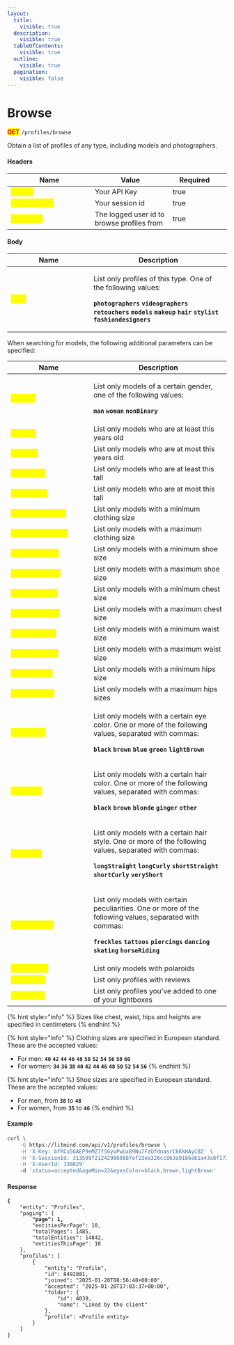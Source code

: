 ```yaml
---
layout:
  title:
    visible: true
  description:
    visible: true
  tableOfContents:
    visible: true
  outline:
    visible: true
  pagination:
    visible: false
---
```


# Browse

<mark style="color:red;">**GET**</mark> `/profiles/browse`

Obtain a list of profiles of any type, including models and photographers.

#### Headers

<table><thead><tr><th width="177">Name</th><th>Value</th><th width="100" data-type="checkbox">Required</th><th data-hidden></th></tr></thead><tbody><tr><td><mark style="color:yellow;"><strong>X-Key</strong></mark></td><td>Your API Key</td><td>true</td><td></td></tr><tr><td><mark style="color:yellow;"><strong>X-SessionId</strong></mark></td><td>Your session id</td><td>true</td><td></td></tr><tr><td><mark style="color:yellow;"><strong>X-UserId</strong></mark></td><td>The logged user id to browse profiles from</td><td>true</td><td></td></tr></tbody></table>

#### Body

<table><thead><tr><th width="174">Name</th><th>Description</th></tr></thead><tbody><tr><td><mark style="color:yellow;"><strong>type</strong></mark></td><td><p>List only profiles of this type. One of the following values:</p><p><strong><code>photographers</code></strong> <strong><code>videographers</code></strong> <strong><code>retouchers</code></strong> <strong><code>models</code></strong> <strong><code>makeup</code></strong> <strong><code>hair</code></strong> <strong><code>stylist</code></strong> <strong><code>fashiondesigners</code></strong></p></td></tr></tbody></table>

When searching for models, the following additional parameters can be specified:

<table data-header-hidden><thead><tr><th width="174">Name</th><th>Description</th></tr></thead><tbody><tr><td><mark style="color:yellow;"><strong>gender</strong></mark></td><td><p>List only models of a certain gender, one of the following values:</p><p><strong><code>man</code></strong> <strong><code>woman</code></strong> <strong><code>nonBinary</code></strong></p></td></tr><tr><td><mark style="color:yellow;"><strong>ageMin</strong></mark></td><td>List only models who are at least this years old</td></tr><tr><td><mark style="color:yellow;"><strong>ageMax</strong></mark></td><td>List only models who are at most this years old</td></tr><tr><td><mark style="color:yellow;"><strong>heightMin</strong></mark></td><td>List only models who are at least this tall</td></tr><tr><td><mark style="color:yellow;"><strong>heightMax</strong></mark></td><td>List only models who are at most this tall</td></tr><tr><td><mark style="color:yellow;"><strong>sizeClothingMin</strong></mark></td><td>List only models with a minimum clothing size</td></tr><tr><td><mark style="color:yellow;"><strong>sizeClothingMax</strong></mark></td><td>List only models with a maximum clothing size</td></tr><tr><td><mark style="color:yellow;"><strong>sizeShoesMin</strong></mark></td><td>List only models with a minimum shoe size</td></tr><tr><td><mark style="color:yellow;"><strong>sizeShoesMax</strong></mark></td><td>List only models with a maximum shoe size</td></tr><tr><td><mark style="color:yellow;"><strong>sizeChestMin</strong></mark></td><td>List only models with a minimum chest size</td></tr><tr><td><mark style="color:yellow;"><strong>sizeChestMax</strong></mark></td><td>List only models with a maximum chest size</td></tr><tr><td><mark style="color:yellow;"><strong>sizeWaistMin</strong></mark></td><td>List only models with a minimum waist size</td></tr><tr><td><mark style="color:yellow;"><strong>sizeWaistMax</strong></mark></td><td>List only models with a maximum waist size</td></tr><tr><td><mark style="color:yellow;"><strong>sizeHipsMin</strong></mark></td><td>List only models with a minimum hips size</td></tr><tr><td><mark style="color:yellow;"><strong>sizeHipsMax</strong></mark></td><td>List only models with a maximum hips sizes</td></tr><tr><td><mark style="color:yellow;"><strong>eyesColor</strong></mark></td><td><p>List only models with a certain eye color. One or more of the following values, separated with commas:</p><p><strong><code>black</code></strong> <strong><code>brown</code></strong> <strong><code>blue</code></strong> <strong><code>green</code></strong> <strong><code>lightBrown</code></strong></p></td></tr><tr><td><mark style="color:yellow;"><strong>hairColor</strong></mark></td><td><p>List only models with a certain hair color. One or more of the following values, separated with commas:</p><p><strong><code>black</code></strong> <strong><code>brown</code></strong> <strong><code>blonde</code></strong> <strong><code>ginger</code></strong> <strong><code>other</code></strong></p></td></tr><tr><td><mark style="color:yellow;"><strong>hairStyle</strong></mark></td><td><p>List only models with a certain hair style. One or more of the following values, separated with commas:</p><p><strong><code>longStraight</code></strong> <strong><code>longCurly</code></strong> <strong><code>shortStraight</code></strong> <strong><code>shortCurly</code></strong> <strong><code>veryShort</code></strong></p></td></tr><tr><td><mark style="color:yellow;"><strong>peculiarities</strong></mark></td><td><p>List only models with certain peculiarities. One or more of the following values, separated with commas:</p><p><strong><code>freckles</code></strong> <strong><code>tattoos</code></strong> <strong><code>piercings</code></strong> <strong><code>dancing</code></strong> <strong><code>skating</code></strong> <strong><code>horseRiding</code></strong></p></td></tr><tr><td><mark style="color:yellow;"><strong>isPolaroids</strong></mark></td><td>List only models with polaroids</td></tr><tr><td><mark style="color:yellow;"><strong>isReviews</strong></mark></td><td>List only profiles with reviews</td></tr><tr><td><mark style="color:yellow;"><strong>lightboxId</strong></mark></td><td>List only profiles you've added to one of your lightboxes</td></tr></tbody></table>

{% hint style="info" %}
Sizes like chest, waist, hips and heights are specified in centimeters
{% endhint %}

{% hint style="info" %}
Clothing sizes are specified in European standard. These are the accepted values:

* For men: **`40`** **`42`** **`44`** **`46`** **`48`** **`50`** **`52`** **`54`** **`56`** **`58`** **`60`**
* For women: **`34`** **`36`** **`38`** **`40`** **`42`** **`44`** **`46`** **`48`** **`50`** **`52`** **`54`** **`56`**
{% endhint %}

{% hint style="info" %}
Shoe sizes are specified in European standard. These are the accepted values:

* For men, from **`38`** to **`48`**
* For women, from **`35`** to **`46`**
{% endhint %}

#### Example

```bash
curl \
    -G https://litmind.com/api/v1/profiles/browse \
    -H 'X-Key: bfRCu5GAEP9eMZ7fS6yvPwGxB9Nu7FzUfdnasrCkKkHAyCBZ' \
    -H 'X-SessionId: 313599f212429860887ef23ea326cc863a9186eb1a43a8f1739a1815ebe2a588' \
    -H 'X-UserId: 138829'
    -d 'status=accepted&ageMin=22&eyesColor=black,brown,lightBrown'
```

#### Response

<pre class="language-json" data-full-width="false"><code class="lang-json"><strong>{
</strong>    "entity": "Profiles",
    "paging": {
<strong>        "page": 1,
</strong>        "entitiesPerPage": 10,
        "totalPages": 1485,
        "totalEntities": 14842,
        "entitiesThisPage": 10
    },
    "profiles": [
        {
            "entity": "Profile",
            "id": 8492881,
            "joined": "2025-01-20T08:56:48+00:00",
            "accepted": "2025-01-20T17:03:37+00:00",
            "folder": {
                "id": 4039,
                "name": "Liked by the client"
            },
            "profile": &#x3C;Profile entity>
        }
    ]
}
</code></pre>

